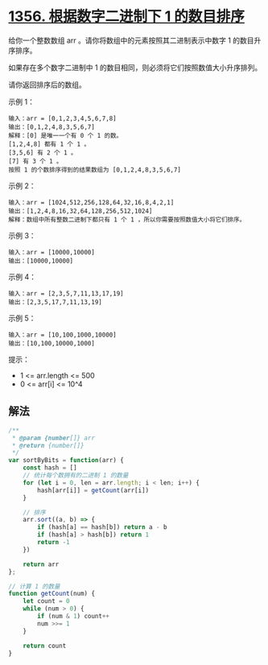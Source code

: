 # [1356. 根据数字二进制下 1 的数目排序](https://leetcode-cn.com/problems/sort-integers-by-the-number-of-1-bits/)
给你一个整数数组 arr 。请你将数组中的元素按照其二进制表示中数字 1 的数目升序排序。

如果存在多个数字二进制中 1 的数目相同，则必须将它们按照数值大小升序排列。

请你返回排序后的数组。

 

示例 1：
```
输入：arr = [0,1,2,3,4,5,6,7,8]
输出：[0,1,2,4,8,3,5,6,7]
解释：[0] 是唯一一个有 0 个 1 的数。
[1,2,4,8] 都有 1 个 1 。
[3,5,6] 有 2 个 1 。
[7] 有 3 个 1 。
按照 1 的个数排序得到的结果数组为 [0,1,2,4,8,3,5,6,7]
```
示例 2：
```
输入：arr = [1024,512,256,128,64,32,16,8,4,2,1]
输出：[1,2,4,8,16,32,64,128,256,512,1024]
解释：数组中所有整数二进制下都只有 1 个 1 ，所以你需要按照数值大小将它们排序。
```
示例 3：
```
输入：arr = [10000,10000]
输出：[10000,10000]
```
示例 4：
```
输入：arr = [2,3,5,7,11,13,17,19]
输出：[2,3,5,17,7,11,13,19]
```
示例 5：
```
输入：arr = [10,100,1000,10000]
输出：[10,100,10000,1000]
```

提示：

* 1 <= arr.length <= 500
* 0 <= arr[i] <= 10^4

## 解法
```js
/**
 * @param {number[]} arr
 * @return {number[]}
 */
var sortByBits = function(arr) {
    const hash = []
    // 统计每个数拥有的二进制 1 的数量
    for (let i = 0, len = arr.length; i < len; i++) {
        hash[arr[i]] = getCount(arr[i])
    }

    // 排序
    arr.sort((a, b) => {
        if (hash[a] == hash[b]) return a - b
        if (hash[a] > hash[b]) return 1
        return -1
    })

    return arr
};

// 计算 1 的数量
function getCount(num) {
    let count = 0
    while (num > 0) {
        if (num & 1) count++
        num >>= 1
    }

    return count
}
```
